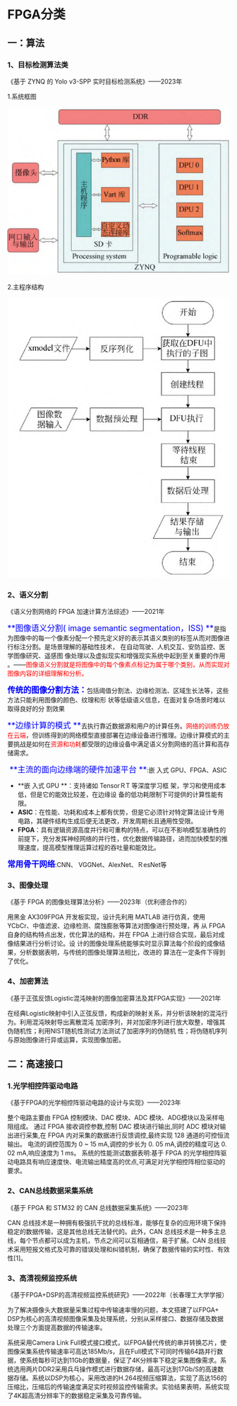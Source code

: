 # FPGA分类

## 一：算法

### 1、目标检测算法类

《基于 ZYNQ 的 Yolo v3-SPP 实时目标检测系统》——2023年

1.系统框图

![image-20230731153932609](https://raw.githubusercontent.com/Noregret327/picture/master/202307311539783.png)

2.主程序结构

![image-20230731154003068](https://raw.githubusercontent.com/Noregret327/picture/master/202307311540113.png)



### 2、语义分割

《语义分割网络的 FPGA 加速计算方法综述》——2021年

<font color=Blue font size=4> **图像语义分割( image semantic segmentation，ISS) **</font>是指为图像中的每一个像素分配一个预先定义好的表示其语义类别的标签从而对图像进行标注分割。是场景理解的基础性技术， 在自动驾驶、人机交互、安防监控、医学图像研究、遥感图 像处理以及虚拟现实和增强现实系统中起到至关重要的作用 。——<font color=Red>图像语义分割就是将图像中的每个像素点标记为属于哪个类别，从而实现对图像内容的详细理解和分析。</font>

<font color=Blue font size=4> **传统的图像分割方法：**</font>包括阈值分割法、边缘检测法、区域生长法等，这些方法只能利用图像的颜色、纹理和形 状等低级语义信息，在面对复杂场景时难以取得良好的分 割效果

<font color=Blue font size=4> **边缘计算的模式 **</font>去执行靠近数据源和用户的计算任务。<font color=Red>网络的训练仍放在云端</font>，但训练得到的网络模型直接部署在边缘设备进行推理。边缘计算模式的主要挑战是如何在<font color=Red>资源和功耗</font>都受限的边缘设备中满足语义分割网络的高计算和高存储需求。

<font color=Blue font size=4> **主流的面向边缘端的硬件加速平台 **</font>:嵌 入式 GPU、FPGA、ASIC

- **嵌 入式 GPU **：支持诸如 TensorＲT 等深度学习框 架，学习和使用成本低，但是它的能效比较差，在边缘设 备的低功耗限制下可提供的计算性能有限。
- **ASIC**：在性能、功耗和成本上都有优势，但是它必须针对特定算法设计专用电路，其硬件结构生成后便无法更改，开发周期长且通用性受限。
- **FPGA**：具有逻辑资源高度并行和可重构的特点，可以在不影响模型准确性的前提下，充分发挥神经网络的并行性，优化数据传输路径，进而加快模型的推理速度，提高模型推理运算过程的吞吐量和能效比。

<font color=Blue font size=4> **常用骨干网络**</font>:CNN、 VGGNet、AlexNet、ＲesNet等



### 3、图像处理

《基于 FPGA 的图像处理算法分析》——2023年（优利德合作的）

用黑金 AX309FPGA 开发板实现，设计先利用 MATLAB 进行仿真，使用 YCbCr、中值滤波、边缘检测、腐蚀膨胀等算法对图像进行预处理，再 从 FPGA 自身的结构特点出发，优化算法的结构，并在 FPGA 上进行综合实现，最后对成像结果进行分析讨论。设 计的图像处理系统能够实时显示算法每个阶段的成像结果，分析数据表明，与传统的图像处理算法相比，改进的 算法在一定条件下得到了优化。



### 4、加密算法

《基于正弦反馈Logistic混沌映射的图像加密算法及其FPGA实现》——2021年

在经典Logistic映射中引入正弦反馈，构成新的映射关系，并分析该映射的混沌行为。利用混沌映射导出离散混沌 加密序列，并对加密序列进行放大取整，增强其伪随机性；利用NIST随机性测试方法测试了加密序列的伪随机 性；将伪随机序列与原始图像进行异或运算，实现图像加密。



## 二：高速接口

### 1.光学相控阵驱动电路

《基于FPGA的光学相控阵驱动电路的设计与实现》——2023年

整个电路主要由 FPGA 控制模块、DAC 模块、ADC 模块、ADG模块以及采样电阻组成。 通过 FPGA 接收调控参数,控制 DAC 模块进行输出,同时 ADC 模块对输出进行采集,在 FPGA 内对采集的数据进行反馈调控,最终实现 128 通道的可控恒流输出。 电流的调控范围为 0 ~ 15 mA,调控的步长为 0. 05 mA,调控的精度可达 0. 02 mA,响应速度为 1 ms。 系统的性能测试数据表明:基于 FPGA 的光学相控阵驱动电路具有响应速度快、电流输出精度高的优点,可满足对光学相控阵相位驱动的要求。



### 2、CAN总线数据采集系统

《基于 FPGA 和 STM32 的 CAN 总线数据采集系统》——2023年

CAN 总线技术是一种拥有极强抗干扰的总线标准，能够在复杂的应用环境下保持稳定的数据传输，这是其他总线无法替代的。此外，CAN 总线技术是一种多主总线，每个节点都可以成为主机，节点之间可以互相通信，易于扩展。CAN 总线技术采用短报文格式及可靠的错误处理和纠错机制，确保了数据传输的实时性、有效性[1]。



### 3、高清视频监控系统

《基于FPGA+DSP的高清视频监控系统研究》——2022年（长春理工大学学报）

为了解决摄像头大数据量采集过程中传输速率慢的问题，本文搭建了以FPGA+ DSP为核心的高清视频图像采集及处理系统，分别从采样接口、数据存储及数据处理三个方面提高数据的传输速率。

系统采用Camera Link Full模式接口模式，以FPGA替代传统的串并转换芯片，使图像采集系统传输速率可高达185Mb/s，且在Full模式下可同时传输64路并行数据，使系统每秒可达到11Gb的数据量，保证了4K分辨率下稳定采集图像需求。系统选用两片DDR2采用兵乓操作模式进行数据存储，最高可达到17Gb/S的高速数据存储。系统以DSP为核心，采用改进的H.264视频压缩算法，实现了高达156的压缩比，压缩后的传输速度满足实时视频监控传输需求。实验结果表明，系统实现了4K超高清分辨率下的数据稳定采集及可靠传输。
